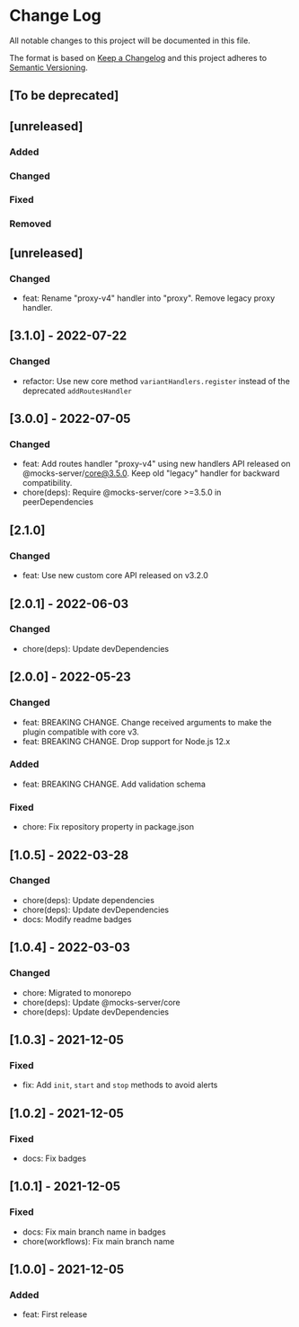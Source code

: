 # Change Log
All notable changes to this project will be documented in this file.

The format is based on [Keep a Changelog](http://keepachangelog.com/)
and this project adheres to [Semantic Versioning](http://semver.org/).

## [To be deprecated]

## [unreleased]
### Added
### Changed
### Fixed
### Removed

## [unreleased]

### Changed

- feat: Rename "proxy-v4" handler into "proxy". Remove legacy proxy handler.

## [3.1.0] - 2022-07-22

### Changed

- refactor: Use new core method `variantHandlers.register` instead of the deprecated `addRoutesHandler`

## [3.0.0] - 2022-07-05

### Changed
- feat: Add routes handler "proxy-v4" using new handlers API released on @mocks-server/core@3.5.0. Keep old "legacy" handler for backward compatibility.
- chore(deps): Require @mocks-server/core >=3.5.0 in peerDependencies

## [2.1.0]
### Changed
- feat: Use new custom core API released on v3.2.0

## [2.0.1] - 2022-06-03

### Changed
- chore(deps): Update devDependencies

## [2.0.0] - 2022-05-23

### Changed
- feat: BREAKING CHANGE. Change received arguments to make the plugin compatible with core v3.
- feat: BREAKING CHANGE. Drop support for Node.js 12.x

### Added
- feat: BREAKING CHANGE. Add validation schema

### Fixed
- chore: Fix repository property in package.json

## [1.0.5] - 2022-03-28

### Changed
- chore(deps): Update dependencies
- chore(deps): Update devDependencies
- docs: Modify readme badges

## [1.0.4] - 2022-03-03

### Changed
- chore: Migrated to monorepo
- chore(deps): Update @mocks-server/core
- chore(deps): Update devDependencies

## [1.0.3] - 2021-12-05

### Fixed
- fix: Add `init`, `start` and `stop` methods to avoid alerts

## [1.0.2] - 2021-12-05

### Fixed
- docs: Fix badges

## [1.0.1] - 2021-12-05

### Fixed
- docs: Fix main branch name in badges
- chore(workflows): Fix main branch name

## [1.0.0] - 2021-12-05

### Added
- feat: First release
